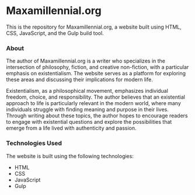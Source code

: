 # Maxamillennial.org

This is the repository for Maxamillennial.org, a website built using HTML, CSS, JavaScript, and the Gulp build tool.

### About
The author of Maxamillennial.org is a writer who specializes in the intersection of philosophy, fiction, and creative non-fiction, with a particular emphasis on existentialism. The website serves as a platform for exploring these areas and discussing their implications for modern life.

Existentialism, as a philosophical movement, emphasizes individual freedom, choice, and responsibility. The author believes that an existential approach to life is particularly relevant in the modern world, where many individuals struggle with finding meaning and purpose in their lives. Through writing about these topics, the author hopes to encourage readers to engage with existential questions and explore the possibilities that emerge from a life lived with authenticity and passion.

### Technologies Used
The website is built using the following technologies:
- HTML
- CSS
- JavaScript
- Gulp
